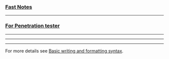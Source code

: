 
### [Fast Notes](FastNotes.md)

---

### [For Penetration tester](Penetration_tester.md) 

---
---
---
For more details see [Basic writing and formatting syntax](https://docs.github.com/en/github/writing-on-github/getting-started-with-writing-and-formatting-on-github/basic-writing-and-formatting-syntax).